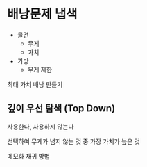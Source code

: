 # 배낭문제 냅색

- 물건 
  - 무게
  - 가치
- 가방 
  - 무게 제한 



최대 가치 배낭 만들기 



## 깊이 우선 탐색 (Top Down)

사용한다, 사용하지 않는다 

선택하여 무게가 넘지 않는 것 중 가장 가치가 높은 것 



메모화 재귀 방법 

